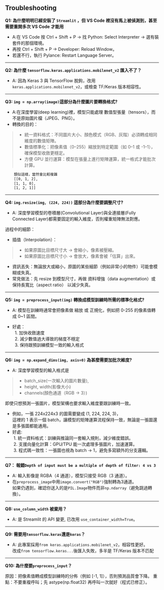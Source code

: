 ## Troubleshooting

**Q1: 為什麼明明已經安裝了 `Streamlit` ，但 VS Code 裡沒有馬上被偵測到，甚至需要重開多次 VS Code 才能用**  
- A:在 VS Code 按 Ctrl + Shift + P → 找 Python: Select Interpreter → 選有裝套件的那個環境。
- 再按 Ctrl + Shift + P → Developer: Reload Window。
- 若還不行，執行 Pylance: Restart Language Server。
---
**Q2: 為什麼 `tensorflow.keras.applications.mobilenet_v2` 匯入不了？**  
- A: 因為 Keras 3 與 TensorFlow 脫鉤，改用 `keras.applications.mobilenet_v2`，或檢查 TF/Keras 版本相容性。
---
**Q3: `img = np.array(image)`這部分為什麼圖片要轉換格式?**

- A:在深度學習(deep learning)裡，模型只能處理 數值型張量（tensors），而不是原始圖片檔（JPEG、PNG）。
- 轉換的目的：
> - 統一資料格式：不同圖片大小、顏色模式（RGB、灰階）必須轉成相同維度的數值矩陣。
> - 數值標準化：把像素值（0–255）縮放到特定範圍（如 0–1 或 -1–1），確保模型收斂更穩定。
> - 方便 GPU 並行運算：模型在張量上進行矩陣運算，統一格式才能批次計算。
```bash
    類似這樣，當然會比較複雜
    [[0, 1, 2],
    [1, 1, 0],
    [1, 2, 1]]   
```
---
**Q4: `img.resize(img, (224, 224))` 這部分為什麼要調整尺寸?**

- A: 深度學習模型的卷積層(Convolutional Layer)與全連接層(Fully Connected Layer)都需要固定的輸入維度，否則權重矩陣無法對應。

過程中的細節：
- 插值（Interpolation）：
> - 如果原圖比目標尺寸大 → 會縮小，像素被壓縮。
> - 如果原圖比目標尺寸小 → 會放大，像素會被「估算」出來。

- 資訊丟失：無論放大或縮小，原圖的某些細節（例如非常小的物件）可能會模糊或失真。
- 常見做法：先 resize 到模型尺寸，再做 資料增強（data augmentation）或保持長寬比（aspect ratio） 以減少失真。
---
**Q5: `img = preprocess_input(img)` 轉換成模型訓練時所需的標準化格式?**
- A: 模型在訓練時通常會把像素做 縮放 或 正規化，例如把 0-255 的像素值轉成 0~1 區間。

- 好處：  
&nbsp;&nbsp;1. 加快收斂速度  
&nbsp;&nbsp;2. 減少數值過大導致的梯度不穩定  
&nbsp;&nbsp;3. 保持跟預訓練模型一致的輸入格式  
---
**Q6: `img = np.expand_dims(img, axis=0)` 為甚麼需要加批次維度?**

- A: 深度學習模型的輸入格式是 
> - batch_size(一次輸入的圖片數量),
> - height, width(影像大小)
> - channels(顏色通道（RGB → 3）)

即使只想預測一張圖片，模型架構也要求輸入維度要跟訓練時一致。
- 例如，一張 224x224x3 的圖需要變成 (1, 224, 224, 3)，<br>這裡的 1 表示一個 batch，讓模型的矩陣運算流程保持一致，無論是一張圖還是多張圖都能通用。</br>
- 好處:<br>
&nbsp;1. 統一資料格式：訓練與推論同一套輸入規則，減少維度錯誤。</br>
&nbsp;2. 支援向量化計算：GPU/TPU 能一次處理多張圖片，加速運算。</br>
&nbsp;3. 程式碼一致性：一張圖也視為 batch → 1，避免多寫額外的分支邏輯。</br>
---
**Q7： 報錯`Depth of input must be a multiple of depth of filter: 4 vs 3`**

- A: 輸入影像是 RGBA（4 通道），模型只接受 RGB（3 通道）。
- 在`preprocess_image`中用`image.convert("RGB")`強制轉為3通道。<br>如果仍遇到，確認你送入的是`PIL.Image`物件而非`np.ndarray`（避免跳過轉換）。</br>
---
**Q8: `use_column_width` 被棄用？**

- A: 是 Streamlit 的 API 變更, 已改用 `use_container_width=True`。
---
**Q9: 需要用`tensorflow.keras`還是`keras`？**

- A: 此專案採用`from keras.applications.mobilenet_v2`，相容性更好。<br>改成`from tensorflow.keras...`後匯入失敗，多半是 TF/Keras 版本不匹配</br>
---

**Q10: 為什麼要`preprocess_input`？**

原因：把像素值轉成模型訓練時的分佈（例如 [-1, 1]），否則預測品質會下降。
重點：不要重複呼叫；先 astype(np.float32) 再呼叫一次就好（程式已修正）。